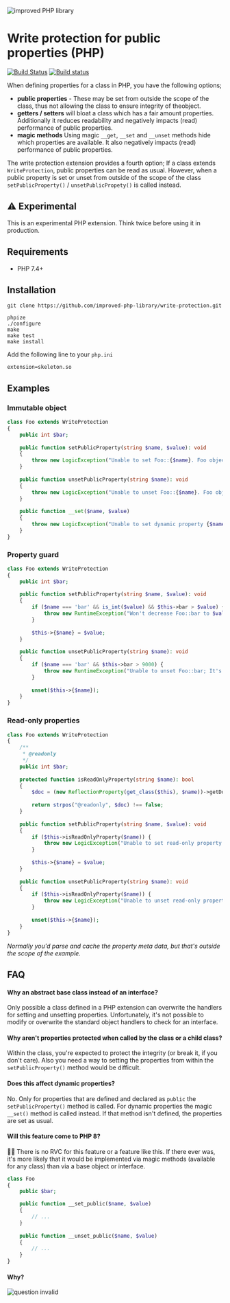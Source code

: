 ![improved PHP library](https://user-images.githubusercontent.com/100821/46372249-e5eb7500-c68a-11e8-801a-2ee57da3e5e3.png)

# Write protection for public properties (PHP)

[![Build Status](https://travis-ci.org/improved-php-library/write-protection.svg?branch=master)](https://travis-ci.org/improved-php-library/write-protection)
[![Build status](https://ci.appveyor.com/api/projects/status/7rof1vr8mv4kam17/branch/master?svg=true)](https://ci.appveyor.com/project/jasny/write-protection/branch/master)

When defining properties for a class in PHP, you have the following options;

- **public properties** - These may be set from outside the scope of the class, thus not allowing the class to ensure
  integrity of theobject.
- **getters / setters** will bloat a class which has a fair amount properties. Additionally it reduces readability and
  negatively impacts (read) performance of public properties.
- **magic methods** Using magic `__get`, `__set` and `__unset` methods hide which properties are available. It also
  negatively impacts (read) performance of public properties.

The write protection extension provides a fourth option; If a class extends `WriteProtection`, public properties can be
read as usual. However, when a public property is set or unset from outside of the scope of the class  
`setPublicProperty()` / `unsetPublicPropety()` is called instead.

## :warning: Experimental
This is an experimental PHP extension. Think twice before using it in production.

## Requirements

* PHP 7.4+

## Installation

    git clone https://github.com/improved-php-library/write-protection.git

    phpize
    ./configure
    make
    make test
    make install

Add the following line to your `php.ini`

    extension=skeleton.so


## Examples

### Immutable object

```php
class Foo extends WriteProtection
{
    public int $bar;
    
    public function setPublicProperty(string $name, $value): void
    {
        throw new LogicException("Unable to set Foo::{$name}. Foo objects are immutable");
    }
    
    public function unsetPublicProperty(string $name): void
    {
        throw new LogicException("Unable to unset Foo::{$name}. Foo objects are immutable");
    }
    
    public function __set($name, $value)
    {
        throw new LogicException("Unable to set dynamic property {$name}. Foo objects are immutable");
    }
}
```

### Property guard

```php
class Foo extends WriteProtection
{
    public int $bar;
    
    public function setPublicProperty(string $name, $value): void
    {
        if ($name === 'bar' && is_int($value) && $this->bar > $value) {
            throw new RuntimeException("Won't decrease Foo::bar to $value");
        }
        
        $this->{$name} = $value;
    }
    
    public function unsetPublicProperty(string $name): void
    {
        if ($name === 'bar' && $this->bar > 9000) {
            throw new RuntimeException("Unable to unset Foo::bar; It's already over 9000");
        }
        
        unset($this->{$name});
    }
}
```

### Read-only properties

```php
class Foo extends WriteProtection
{
    /**
     * @readonly
     */ 
    public int $bar;
    
    protected function isReadOnlyProperty(string $name): bool
    {
        $doc = (new ReflectionProperty(get_class($this), $name))->getDocComment();
        
        return strpos("@readonly", $doc) !== false;
    }
    
    public function setPublicProperty(string $name, $value): void
    {
        if ($this->isReadOnlyProperty($name)) {
            throw new LogicException("Unable to set read-only property Foo::{$name}");
        }
        
        $this->{$name} = $value;
    }
    
    public function unsetPublicProperty(string $name): void
    {
        if ($this->isReadOnlyProperty($name)) {
            throw new LogicException("Unable to unset read-only property Foo::{$name}");
        }
        
        unset($this->{$name});
    }
}
```

_Normally you'd parse and cache the property meta data, but that's outside the scope of the example._

## FAQ

#### Why an abstract base class instead of an interface?
Only possible a class defined in a PHP extension can overwrite the handlers for setting and unsetting properties.
Unfortunately, it's not possible to modify or overwrite the standard object handlers to check for an interface.

#### Why aren't properties protected when called by the class or a child class?
Within the class, you're expected to protect the integrity (or break it, if you don't care). Also you need a way to
setting the properties from within the `setPublicProperty()` method would be difficult.

#### Does this affect dynamic properties?
No. Only for properties that are defined and declared as `public` the `setPublicProperty()` method is called. For
dynamic properties the magic `__set()` method is called instead. If that method isn't defined, the properties are
set as usual.

#### Will this feature come to PHP 8?
:man_shrugging: There is no RVC for this feature or a feature like this. If there ever was, it's more likely that it
would be implemented via magic methods (available for any class) than via a base object or interface.

```php
class Foo
{
    public $bar;

    public function __set_public($name, $value)
    {
        // ...    
    }
    
    public function __unset_public($name, $value)
    {
        // ...    
    }
}
```

#### Why?

![question invalid](https://user-images.githubusercontent.com/100821/64738338-3dc36a80-d4ef-11e9-9b10-c8dd7a291213.gif)
